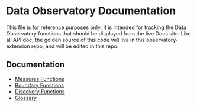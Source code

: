 # Data Observatory Documentation

This file is for reference purposes only. It is intended for tracking the Data Observatory functions that should be displayed from the live Docs site. Like all API doc, the golden source of this code will live in this observatory-extension repo, and will be edited in this repo.

## Documentation

* [Measures Functions](measures_functions.md)
* [Boundary Functions](boundary_functions.md)
* [Discovery Functions](discovery_functions.md)
* [Glossary](glossary.md)
